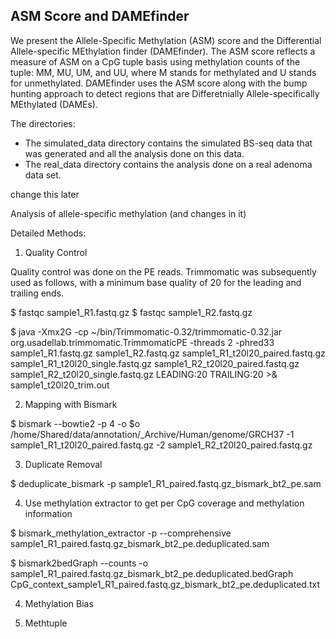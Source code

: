 ## ASM Score and DAMEfinder

We present the Allele-Specific Methylation (ASM) score and the Differential Allele-specific MEthylation finder (DAMEfinder). The ASM score reflects a measure of ASM on a CpG tuple basis using methylation counts of the tuple: MM, MU, UM, and UU, where M stands for methylated and U stands for unmethylated. DAMEfinder uses the ASM score along with the bump hunting approach to detect regions that are Differetnially Allele-specifically MEthylated (DAMEs).

The directories:

* The simulated_data directory contains the simulated BS-seq data that was generated and all the analysis done on this data.
* The real_data directory contains the analysis done on a real adenoma data set.
















change this later

Analysis of allele-specific methylation (and changes in it)

Detailed Methods:

1) Quality Control

Quality control was done on the PE reads. Trimmomatic was subsequently used as follows, with a minimum base quality of 20 for the leading and trailing ends.

$ fastqc sample1_R1.fastq.gz
$ fastqc sample1_R2.fastq.gz

$ java -Xmx2G -cp ~/bin/Trimmomatic-0.32/trimmomatic-0.32.jar org.usadellab.trimmomatic.TrimmomaticPE -threads 2 -phred33 sample1_R1.fastq.gz sample1_R2.fastq.gz sample1_R1_t20l20_paired.fastq.gz sample1_R1_t20l20_single.fastq.gz sample1_R2_t20l20_paired.fastq.gz sample1_R2_t20l20_single.fastq.gz LEADING:20 TRAILING:20 >& sample1_t20l20_trim.out

2) Mapping with Bismark

$ bismark --bowtie2 -p 4 -o $o /home/Shared/data/annotation/_Archive/Human/genome/GRCH37 -1 sample1_R1_t20l20_paired.fastq.gz -2 sample1_R2_t20l20_paired.fastq.gz

3) Duplicate Removal

$  deduplicate_bismark  -p sample1_R1_paired.fastq.gz_bismark_bt2_pe.sam

4) Use methylation extractor to get per CpG coverage and methylation information

$ bismark_methylation_extractor -p --comprehensive sample1_R1_paired.fastq.gz_bismark_bt2_pe.deduplicated.sam

$ bismark2bedGraph --counts -o sample1_R1_paired.fastq.gz_bismark_bt2_pe.deduplicated.bedGraph CpG_context_sample1_R1_paired.fastq.gz_bismark_bt2_pe.deduplicated.txt


4) Methylation Bias

5) Methtuple


